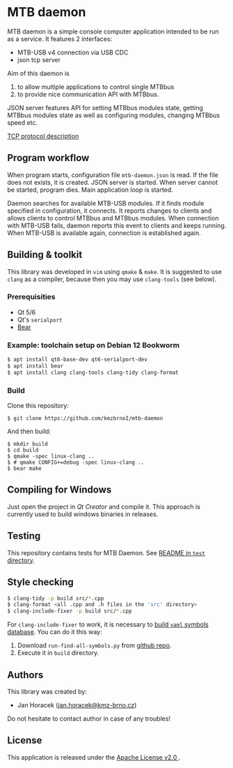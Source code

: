 MTB daemon
==========

MTB daemon is a simple console computer application intended to be run as
a service. It features 2 interfaces:

 * MTB-USB v4 connection via USB CDC
 * json tcp server

Aim of this daemon is

 1. to allow multiple applications to control single MTBbus
 2. to provide nice communication API with MTBbus.

JSON server features API for setting MTBbus modules state, getting MTBbus modules
state as well as configuring modules, changing MTBbus speed etc.

[TCP protocol description](tcp-protocol/README.md)

## Program workflow

When program starts, configuration file `mtb-daemon.json` is read. If the file
does not exists, it is created. JSON server is started. When server cannot be
started, program dies. Main application loop is started.

Daemon searches for available MTB-USB modules. If it finds module specified
in configuration, it connects. It reports changes to clients and allows clients
to control MTBbus and MTBbus modules. When connection with MTB-USB fails,
daemon reports this event to clients and keeps running. When MTB-USB is
available again, connection is established again.

## Building & toolkit

This library was developed in `vim` using `qmake` & `make`. It is suggested
to use `clang` as a compiler, because then you may use `clang-tools` (see below).

### Prerequisities

 * Qt 5/6
 * Qt's `serialport`
 * [Bear](https://github.com/rizsotto/Bear)

### Example: toolchain setup on Debian 12 Bookworm

```bash
$ apt install qt6-base-dev qt6-serialport-dev
$ apt install bear
$ apt install clang clang-tools clang-tidy clang-format
```

### Build

Clone this repository:

```
$ git clone https://github.com/kmzbrnoI/mtb-daemon
```

And then build:

```
$ mkdir build
$ cd build
$ qmake -spec linux-clang ..
$ # qmake CONFIG+=debug -spec linux-clang ..
$ bear make
```

## Compiling for Windows

Just open the project in *Qt Creator* and compile it. This approach is currently
used to build windows binaries in releases.

## Testing

This repository contains tests for MTB Daemon. See
[README in `test` directory](test).

## Style checking

```bash
$ clang-tidy -p build src/*.cpp
$ clang-format <all .cpp and .h files in the 'src' directory>
$ clang-include-fixer -p build src/*.cpp
```

For `clang-include-fixer` to work, it is necessary to [build `yaml` symbols
database](https://clang.llvm.org/extra/clang-include-fixer.html#creating-a-symbol-index-from-a-compilation-database).
You can do it this way:

 1. Download `run-find-all-symbols.py` from
    [github repo](https://github.com/microsoft/clang-tools-extra/blob/master/include-fixer/find-all-symbols/tool/run-find-all-symbols.py).
 2. Execute it in `build` directory.

## Authors

This library was created by:

 * Jan Horacek ([jan.horacek@kmz-brno.cz](mailto:jan.horacek@kmz-brno.cz))

Do not hesitate to contact author in case of any troubles!

## License

This application is released under the [Apache License v2.0
](https://www.apache.org/licenses/LICENSE-2.0).
